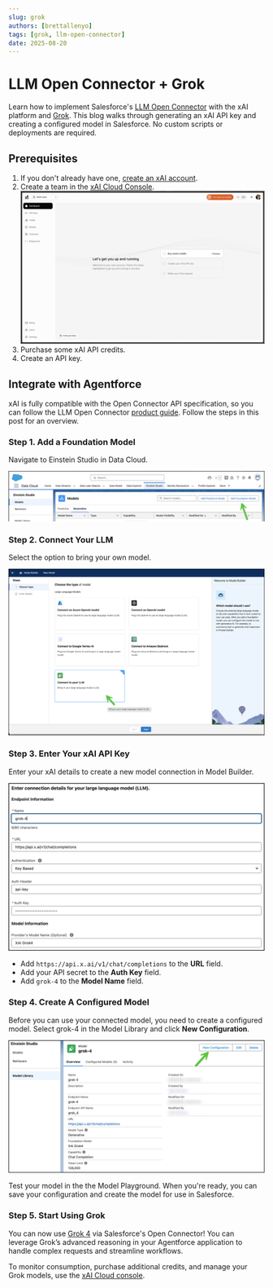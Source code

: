 ```yaml
---
slug: grok
authors: [brettallenyo]
tags: [grok, llm-open-connector]
date: 2025-08-20
---
```



# LLM Open Connector + Grok

Learn how to implement Salesforce's [LLM Open Connector](/docs/apis/llm-open-connector/) with the xAI platform and [Grok](https://x.ai/news/grok-4). This blog walks through generating an xAI API key and creating a configured model in Salesforce. No custom scripts or deployments are required.

<!-- truncate -->

## Prerequisites

1. If you don't already have one, [create an xAI account](https://accounts.x.ai/sign-up).
2. Create a team in the [xAI Cloud Console](https://console.x.ai/).
   ![xAI Cloud Console Landing Page](../static/img/xai-cloud-console-landing-page.png)
3. Purchase some xAI API credits.
4. Create an API key.

## Integrate with Agentforce

xAI is fully compatible with the Open Connector API specification, so you can follow the LLM Open Connector [product guide](https://developer.salesforce.com/blogs/2024/10/build-generative-ai-solutions-with-llm-open-connector). Follow the steps in this post for an overview.

### Step 1. Add a Foundation Model

Navigate to Einstein Studio in Data Cloud.

![Agentforce Add Foundation Model](../static/img/agentforce-add-foundation-model.png)

### Step 2. Connect Your LLM

Select the option to bring your own model.

![Agentforce Connect Your LLM](../static/img/agentforce-connect-your-llm.png)

### Step 3. Enter Your xAI API Key

Enter your xAI details to create a new model connection in Model Builder.

![Model Builder](../static/img/xai-grok-connection.png)

- Add `https://api.x.ai/v1/chat/completions` to the **URL** field.
- Add your API secret to the **Auth Key** field.
- Add `grok-4` to the **Model Name** field.

### Step 4. Create A Configured Model

Before you can use your connected model, you need to create a configured model. Select grok-4 in the Model Library and click **New Configuration**.

![Agentforce New Configuration](../static/img/xai-grok-configuration.png)

Test your model in the the Model Playground. When you're ready, you can save your configuration and create the model for use in Salesforce.

### Step 5. Start Using Grok

You can now use [Grok 4](https://x.ai/news/grok-4) via Salesforce's Open Connector! You can leverage Grok’s advanced reasoning in your Agentforce application to handle complex requests and streamline workflows.

To monitor consumption, purchase additional credits, and manage your Grok models, use the [xAI Cloud console](https://console.x.ai/).